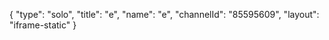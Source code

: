 {
    "type": "solo",
    "title": "e",
    "name": "e",
    "channelId": "85595609",
    "layout": "iframe-static"
}